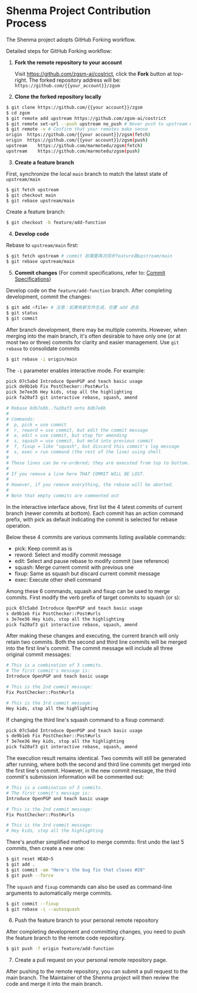 # Shenma Project Contribution Process

The Shenma project adopts GitHub Forking workflow.

Detailed steps for GitHub Forking workflow:

1. **Fork the remote repository to your account**

    Visit https://github.com/zgsm-ai/costrict, click the **Fork** button at top-right. The forked repository address will be:
    `https://github.com/{{your_account}}/zgsm`

2. **Clone the forked repository locally**

```bash
$ git clone https://github.com/{{your account}}/zgsm
$ cd zgsm
$ git remote add upstream https://github.com/zgsm-ai/costrict
$ git remote set-url --push upstream no_push # Never push to upstream main
$ git remote -v # Confirm that your remotes make sense
origin	https://github.com/{{your account}}/zgsm(fetch)
origin	https://github.com/{{your account}}/zgsm(push)
upstream	https://github.com/marmotedu/zgsm(fetch)
upstream	https://github.com/marmotedu/zgsm(push)
```

3. **Create a feature branch**

First, synchronize the local `main` branch to match the latest state of `upstream/main`

```bash
$ git fetch upstream
$ git checkout main
$ git rebase upstream/main
```

Create a feature branch:

```bash
$ git checkout -b feature/add-function
```

4. **Develop code**

Rebase to `upstream/main` first:

```bash
$ git fetch upstream # commit 前需要再次同步feature跟upstream/main
$ git rebase upstream/main
```

5. **Commit changes** (For commit specifications, refer to: [Commit Specifications](https://github.com/zgsm-ai/costrict/blob/main/docs/devel/en-US/commit-message.md))

Develop code on the `feature/add-function` branch. After completing development, commit the changes:

```bash
$ git add <file> # 注意：如果有新文件生成，也要 add 进去
$ git status
$ git commit
```

After branch development, there may be multiple commits. However, when merging into the main branch, it's often desirable to have only one (or at most two or three) commits for clarity and easier management. Use `git rebase` to consolidate commits

```bash
$ git rebase -i origin/main
```

The `-i` parameter enables interactive mode. For example:

```bash
pick 07c5abd Introduce OpenPGP and teach basic usage
pick de9b1eb Fix PostChecker::Post#urls
pick 3e7ee36 Hey kids, stop all the highlighting
pick fa20af3 git interactive rebase, squash, amend

# Rebase 8db7e8b..fa20af3 onto 8db7e8b
#
# Commands:
#  p, pick = use commit
#  r, reword = use commit, but edit the commit message
#  e, edit = use commit, but stop for amending
#  s, squash = use commit, but meld into previous commit
#  f, fixup = like "squash", but discard this commit's log message
#  x, exec = run command (the rest of the line) using shell
#
# These lines can be re-ordered; they are executed from top to bottom.
#
# If you remove a line here THAT COMMIT WILL BE LOST.
#
# However, if you remove everything, the rebase will be aborted.
#
# Note that empty commits are commented out
```

In the interactive interface above, first list the 4 latest commits of current branch (newer commits at bottom). Each commit has an action command prefix, with pick as default indicating the commit is selected for rebase operation.

Below these 4 commits are various comments listing available commands:

- pick: Keep commit as is
- reword: Select and modify commit message
- edit: Select and pause rebase to modify commit (see reference)
- squash: Merge current commit with previous one
- fixup: Same as squash but discard current commit message
- exec: Execute other shell command

Among these 6 commands, squash and fixup can be used to merge commits. First modify the verb prefix of target commits to squash (or s):

```bash
pick 07c5abd Introduce OpenPGP and teach basic usage
s de9b1eb Fix PostChecker::Post#urls
s 3e7ee36 Hey kids, stop all the highlighting
pick fa20af3 git interactive rebase, squash, amend
```

After making these changes and executing, the current branch will only retain two commits. Both the second and third line commits will be merged into the first line's commit. The commit message will include all three original commit messages:

```bash
# This is a combination of 3 commits.
# The first commit's message is:
Introduce OpenPGP and teach basic usage

# This is the 2nd commit message:
Fix PostChecker::Post#urls

# This is the 3rd commit message:
Hey kids, stop all the highlighting
```

If changing the third line's squash command to a fixup command:

```bash
pick 07c5abd Introduce OpenPGP and teach basic usage
s de9b1eb Fix PostChecker::Post#urls
f 3e7ee36 Hey kids, stop all the highlighting
pick fa20af3 git interactive rebase, squash, amend
```

The execution result remains identical. Two commits will still be generated after running, where both the second and third line commits get merged into the first line's commit. However, in the new commit message, the third commit's submission information will be commented out:

```bash
# This is a combination of 3 commits.
# The first commit's message is:
Introduce OpenPGP and teach basic usage

# This is the 2nd commit message:
Fix PostChecker::Post#urls

# This is the 3rd commit message:
# Hey kids, stop all the highlighting
```

There's another simplified method to merge commits: first undo the last 5 commits, then create a new one:

```bash
$ git reset HEAD~5
$ git add .
$ git commit -am "Here's the bug fix that closes #28"
$ git push --force
```

The `squash` and `fixup` commands can also be used as command-line arguments to automatically merge commits.

```bash
$ git commit --fixup
$ git rebase -i --autosquash
```

6. Push the feature branch to your personal remote repository

After completing development and committing changes, you need to push the feature branch to the remote code repository.

```bash
$ git push -f origin feature/add-function
```

7. Create a pull request on your personal remote repository page.

After pushing to the remote repository, you can submit a pull request to the main branch. The Maintainer of the Shenma project will then review the code and merge it into the main branch.
